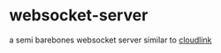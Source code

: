 # websocket-server
 
a semi barebones websocket server similar to [cloudlink](https://github.com/MikeDev101/cloudlink)